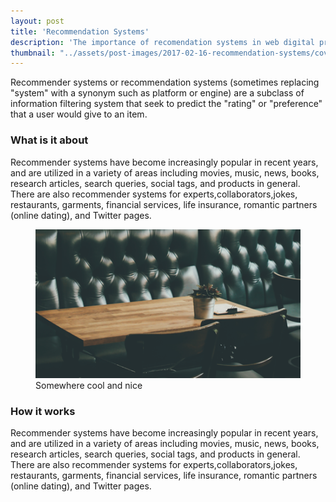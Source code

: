 ```yaml
---
layout: post
title: 'Recommendation Systems'
description: 'The importance of recomendation systems in web digital products'
thumbnail: "../assets/post-images/2017-02-16-recommendation-systems/cover.png"
---
```


Recommender systems or recommendation systems (sometimes replacing "system" with a synonym such as platform or engine) are a subclass of information filtering system that seek to predict the "rating" or "preference" that a user would give to an item. 

### What is it about

Recommender systems have become increasingly popular in recent years, and are utilized in a variety of areas including movies, music, news, books, research articles, search queries, social tags, and products in general. There are also recommender systems for experts,collaborators,jokes, restaurants, garments, financial services, life insurance, romantic partners (online dating), and Twitter pages.

<figure class="a-image">
    <img src="../assets/post-images/2017-02-16-recommendation-systems/post3-img.png"  />
    <figcaption>Somewhere cool and nice</figcaption> 
</figure>

### How it works

Recommender systems have become increasingly popular in recent years, and are utilized in a variety of areas including movies, music, news, books, research articles, search queries, social tags, and products in general. There are also recommender systems for experts,collaborators,jokes, restaurants, garments, financial services, life insurance, romantic partners (online dating), and Twitter pages.

